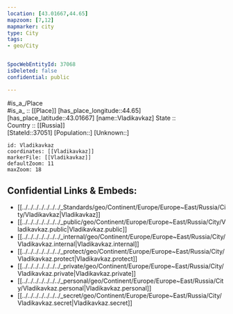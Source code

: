 ```yaml
---
location: [43.01667,44.65] 
mapzoom: [7,12] 
mapmarker: city 
type: City
tags:
- geo/City


SpocWebEntityId: 37068
isDeleted: false
confidential: public

---
```

#is_a_/Place  
#is_a_ :: [[Place]] 
[has_place_longitude::44.65] 
[has_place_latitude::43.01667] 
[name::Vladikavkaz] 
State ::  
Country :: [[Russia]]  
[StateId::37051] 
[Population::] 
[Unknown::] 


```leaflet
id: Vladikavkaz
coordinates: [[Vladikavkaz]] 
markerFile: [[Vladikavkaz]] 
defaultZoom: 11 
maxZoom: 18
```


## Confidential Links & Embeds: 
- [[../../../../../../../_Standards/geo/Continent/Europe/Europe~East/Russia/City/Vladikavkaz|Vladikavkaz]] 
- [[../../../../../../../_public/geo/Continent/Europe/Europe~East/Russia/City/Vladikavkaz.public|Vladikavkaz.public]] 
- [[../../../../../../../_internal/geo/Continent/Europe/Europe~East/Russia/City/Vladikavkaz.internal|Vladikavkaz.internal]] 
- [[../../../../../../../_protect/geo/Continent/Europe/Europe~East/Russia/City/Vladikavkaz.protect|Vladikavkaz.protect]] 
- [[../../../../../../../_private/geo/Continent/Europe/Europe~East/Russia/City/Vladikavkaz.private|Vladikavkaz.private]] 
- [[../../../../../../../_personal/geo/Continent/Europe/Europe~East/Russia/City/Vladikavkaz.personal|Vladikavkaz.personal]] 
- [[../../../../../../../_secret/geo/Continent/Europe/Europe~East/Russia/City/Vladikavkaz.secret|Vladikavkaz.secret]] 
